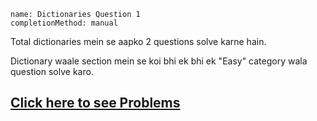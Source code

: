 ```ngMeta
name: Dictionaries Question 1
completionMethod: manual
```

Total dictionaries mein se aapko 2 questions solve karne hain.

Dictionary waale section mein se koi bhi ek bhi ek "Easy" category wala question solve karo.

## [Click here to see Problems](https://www.hackerrank.com/interview/interview-preparation-kit/dictionaries-hashmaps/challenges)
